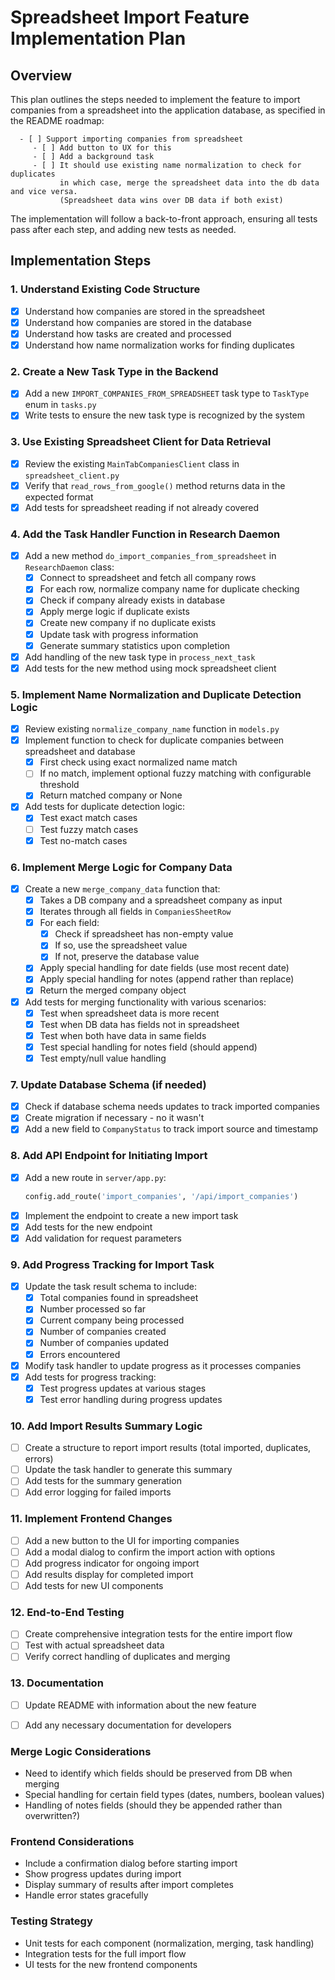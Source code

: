 # Spreadsheet Import Feature Implementation Plan

## Overview
This plan outlines the steps needed to implement the feature to import companies from a spreadsheet into the application database, as specified in the README roadmap:

```
  - [ ] Support importing companies from spreadsheet
     - [ ] Add button to UX for this
     - [ ] Add a background task
     - [ ] It should use existing name normalization to check for duplicates
           in which case, merge the spreadsheet data into the db data and vice versa.
           (Spreadsheet data wins over DB data if both exist)
```

The implementation will follow a back-to-front approach, ensuring all tests pass after each step, and adding new tests as needed.

## Implementation Steps

### 1. Understand Existing Code Structure
- [x] Understand how companies are stored in the spreadsheet
- [x] Understand how companies are stored in the database
- [x] Understand how tasks are created and processed
- [x] Understand how name normalization works for finding duplicates

### 2. Create a New Task Type in the Backend
- [x] Add a new `IMPORT_COMPANIES_FROM_SPREADSHEET` task type to `TaskType` enum in `tasks.py`
- [x] Write tests to ensure the new task type is recognized by the system

### 3. Use Existing Spreadsheet Client for Data Retrieval
- [x] Review the existing `MainTabCompaniesClient` class in `spreadsheet_client.py`
- [x] Verify that `read_rows_from_google()` method returns data in the expected format
- [x] Add tests for spreadsheet reading if not already covered

### 4. Add the Task Handler Function in Research Daemon
- [x] Add a new method `do_import_companies_from_spreadsheet` in `ResearchDaemon` class:
  - [x] Connect to spreadsheet and fetch all company rows
  - [x] For each row, normalize company name for duplicate checking
  - [x] Check if company already exists in database
  - [x] Apply merge logic if duplicate exists
  - [x] Create new company if no duplicate exists
  - [x] Update task with progress information
  - [x] Generate summary statistics upon completion
- [x] Add handling of the new task type in `process_next_task`
- [x] Add tests for the new method using mock spreadsheet client

### 5. Implement Name Normalization and Duplicate Detection Logic
- [x] Review existing `normalize_company_name` function in `models.py`
- [x] Implement function to check for duplicate companies between spreadsheet and database
  - [x] First check using exact normalized name match
  - [ ] If no match, implement optional fuzzy matching with configurable threshold
  - [x] Return matched company or None
- [x] Add tests for duplicate detection logic:
  - [x] Test exact match cases
  - [ ] Test fuzzy match cases
  - [x] Test no-match cases

### 6. Implement Merge Logic for Company Data
- [x] Create a new `merge_company_data` function that:
  - [x] Takes a DB company and a spreadsheet company as input
  - [x] Iterates through all fields in `CompaniesSheetRow`
  - [x] For each field:
    - [x] Check if spreadsheet has non-empty value
    - [x] If so, use the spreadsheet value
    - [x] If not, preserve the database value
  - [x] Apply special handling for date fields (use most recent date)
  - [x] Apply special handling for notes (append rather than replace)
  - [x] Return the merged company object
- [x] Add tests for merging functionality with various scenarios:
  - [x] Test when spreadsheet data is more recent
  - [x] Test when DB data has fields not in spreadsheet
  - [x] Test when both have data in same fields
  - [x] Test special handling for notes field (should append)
  - [x] Test empty/null value handling

### 7. Update Database Schema (if needed)
- [x] Check if database schema needs updates to track imported companies
- [x] Create migration if necessary - no it wasn't
- [x] Add a new field to `CompanyStatus` to track import source and timestamp

### 8. Add API Endpoint for Initiating Import
- [x] Add a new route in `server/app.py`:
  ```python
  config.add_route('import_companies', '/api/import_companies')
  ```
- [x] Implement the endpoint to create a new import task
- [x] Add tests for the new endpoint
- [x] Add validation for request parameters

### 9. Add Progress Tracking for Import Task
- [x] Update the task result schema to include:
  - [x] Total companies found in spreadsheet
  - [x] Number processed so far
  - [x] Current company being processed
  - [x] Number of companies created
  - [x] Number of companies updated
  - [x] Errors encountered
- [x] Modify task handler to update progress as it processes companies
- [x] Add tests for progress tracking:
  - [x] Test progress updates at various stages
  - [x] Test error handling during progress updates

### 10. Add Import Results Summary Logic
- [ ] Create a structure to report import results (total imported, duplicates, errors)
- [ ] Update the task handler to generate this summary
- [ ] Add tests for the summary generation
- [ ] Add error logging for failed imports

### 11. Implement Frontend Changes
- [ ] Add a new button to the UI for importing companies
- [ ] Add a modal dialog to confirm the import action with options
- [ ] Add progress indicator for ongoing import
- [ ] Add results display for completed import
- [ ] Add tests for new UI components

### 12. End-to-End Testing
- [ ] Create comprehensive integration tests for the entire import flow
- [ ] Test with actual spreadsheet data
- [ ] Verify correct handling of duplicates and merging

### 13. Documentation
- [ ] Update README with information about the new feature
- [ ] Add any necessary documentation for developers


### Merge Logic Considerations
- Need to identify which fields should be preserved from DB when merging
- Special handling for certain field types (dates, numbers, boolean values)
- Handling of notes fields (should they be appended rather than overwritten?)

### Frontend Considerations
- Include a confirmation dialog before starting import
- Show progress updates during import
- Display summary of results after import completes
- Handle error states gracefully

### Testing Strategy
- Unit tests for each component (normalization, merging, task handling)
- Integration tests for the full import flow
- UI tests for the new frontend components
